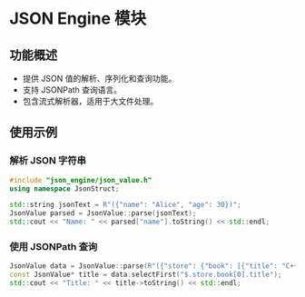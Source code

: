 # JSON Engine 模块

## 功能概述
- 提供 JSON 值的解析、序列化和查询功能。
- 支持 JSONPath 查询语言。
- 包含流式解析器，适用于大文件处理。

## 使用示例

### 解析 JSON 字符串
```cpp
#include "json_engine/json_value.h"
using namespace JsonStruct;

std::string jsonText = R"({"name": "Alice", "age": 30})";
JsonValue parsed = JsonValue::parse(jsonText);
std::cout << "Name: " << parsed["name"].toString() << std::endl;
```

### 使用 JSONPath 查询
```cpp
JsonValue data = JsonValue::parse(R"({"store": {"book": [{"title": "C++"}]}})");
const JsonValue* title = data.selectFirst("$.store.book[0].title");
std::cout << "Title: " << title->toString() << std::endl;
```
